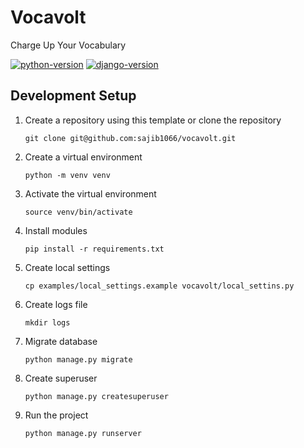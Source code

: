 # Vocavolt
Charge Up Your Vocabulary

[![python-version](https://img.shields.io/badge/Python-3.11.6-blue)](https://www.python.org/)
[![django-version](https://img.shields.io/badge/Django-4.2.7-green)](https://www.djangoproject.com/)


## Development Setup

1. Create a repository using this template or clone the repository
   ```
   git clone git@github.com:sajib1066/vocavolt.git
   ```
2. Create a virtual environment
   ```
   python -m venv venv
   ```
3. Activate the virtual environment
   ```
   source venv/bin/activate
   ```
4. Install modules
   ```
   pip install -r requirements.txt
   ```
5. Create local settings
   ```
   cp examples/local_settings.example vocavolt/local_settins.py
   ```
6. Create logs file
   ```
   mkdir logs
   ```
7. Migrate database
   ```
   python manage.py migrate
   ```
8. Create superuser
    ```
    python manage.py createsuperuser
    ```
9. Run the project
    ```
    python manage.py runserver
    ```

